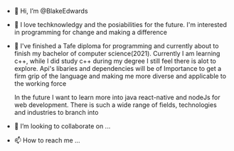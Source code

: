 - 👋 Hi, I’m @BlakeEdwards
- 👀 I love techknowledgy and the posiabilities for the future. I'm interested in programming 
    for change and making a difference
- 🌱 I've finished a Tafe diploma for programming and currently about to finish my bachelor of 
    computer science(2021). Currently I am learning c++, while I did study c++ during my degree
    I still feel there is alot to explore. Api's libaries and dependencies will be of Importance
    to get a firm grip of the language and making me more diverse and applicable to the working force
    
    In the future I want to learn more into java react-native and nodeJs for web development. There
    is such a wide range of fields, technologies and industries to branch into
- 💞️ I’m looking to collaborate on ...
- 📫 How to reach me ...

<!---
BlakeEdwards/BlakeEdwards is a ✨ special ✨ repository because its `README.md` (this file) appears on your GitHub profile.
You can click the Preview link to take a look at your changes.
--->
